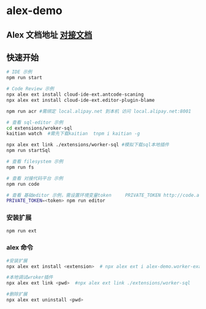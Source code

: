 # alex-demo

## Alex 文档地址 [对接文档](https://yuque.antfin-inc.com/cloud-ide/alex/ad0sp7)

## 快速开始

```bash
# IDE 示例
npm run start

# Code Review 示例
npx alex ext install cloud-ide-ext.antcode-scaning
npx alex ext install cloud-ide-ext.editor-plugin-blame

npm run acr #需绑定 local.alipay.net 到本机 访问 local.alipay.net:8001

# 查看 sql-editor 示例 
cd extensions/wroker-sql
kaitian watch  #需先下载kaitian  tnpm i kaitian -g

npx alex ext link ./extensions/worker-sql #模拟下载sql本地插件
npm run startSql

# 查看 filesystem 示例
npm run fs

# 查看 对接代码平台 示例
npm run code

# 查看 基础editor 示例，需设置环境变量token     PRIVATE_TOKEN http://code.alipay.com/profile/private_tokens
PRIVATE_TOKEN=<token> npm run editor
```

### 安装扩展

```bash
npm run ext
```

### alex 命令

```bash
#安装扩展
npx alex ext install <extension>  # npx alex ext i alex-demo.worker-example

#本地调试wroker插件
npx alex ext link <pwd>  #npx alex ext link ./extensions/worker-sql

#删除扩展
npx alex ext uninstall <pwd>  
```
